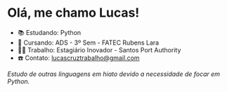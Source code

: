 # Olá, me chamo Lucas!

- 📚 Estudando: Python
- 🏫 Cursando: ADS - 3º Sem - FATEC Rubens Lara
- 👨‍💼 Trabalho: Estagiário Inovador - Santos Port Authority
- ☎️ Contato: lucascruztrabalho@gmail.com

*Estudo de outras linguagens em hiato devido a necessidade de focar em Python.*

